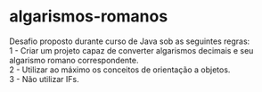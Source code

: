 # algarismos-romanos
Desafio proposto durante curso de Java sob as seguintes regras: <br/>
  1 - Criar um projeto capaz de converter algarismos decimais e seu algarismo romano correspondente.<br/>
  2 - Utilizar ao máximo os conceitos de orientação a objetos.<br/>
  3 - Não utilizar IFs.
